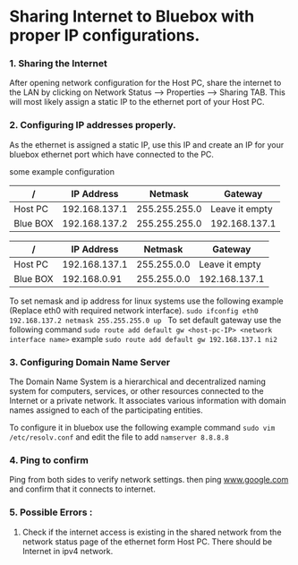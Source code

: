 # Sharing Internet to Bluebox with proper IP configurations.

### 1. Sharing the Internet

After opening network configuration for the Host PC, share the internet to the LAN by clicking on Network Status --> Properties --> Sharing TAB. 
This will most likely assign a static IP to the ethernet port of your Host PC.

### 2. Configuring IP addresses properly.

As the ethernet is assigned a static IP, use this IP and create an IP for your bluebox ethernet port which have connected to the PC.

some example configuration    

| /        | IP Address    | Netmask       | Gateway        |      
|----------|---------------|---------------|----------------|      
| Host PC  | 192.168.137.1 | 255.255.255.0 | Leave it empty |    
| Blue BOX | 192.168.137.2 | 255.255.255.0 | 192.168.137.1  |    

| /        | IP Address    | Netmask       | Gateway        |
|----------|---------------|---------------|----------------|
| Host PC  | 192.168.137.1 | 255.255.0.0 | Leave it empty |
| Blue BOX | 192.168.0.91 | 255.255.0.0 | 192.168.137.1  |  

To set nemask and ip address for linux systems use the following example (Replace eth0 with required network interface).
```sudo ifconfig eth0 192.168.137.2 netmask 255.255.255.0 up ``` 
To set default gateway use the following command 
```sudo route add default gw <host-pc-IP> <network interface name>``` example ```sudo route add default gw 192.168.137.1 ni2```

### 3. Configuring Domain Name Server

The Domain Name System is a hierarchical and decentralized naming system for computers, services, or other resources connected to the Internet or a private network. It associates various information with domain names assigned to each of the participating entities.   

To configure it in bluebox use the following example command
```sudo vim /etc/resolv.conf``` and edit the file to add ```namserver 8.8.8.8```

### 4. Ping to confirm

Ping from both sides to verify network settings. then ping www.google.com and confirm that it connects to internet.


### 5. Possible Errors : 
1. Check if the internet access is existing in the shared network from the network status page of the ethernet form Host PC. There should be Internet in ipv4 network.



